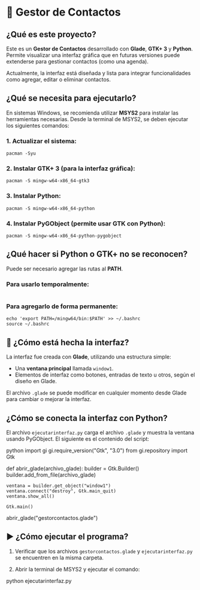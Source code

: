 # 📒 Gestor de Contactos

## ¿Qué es este proyecto?

Este es un **Gestor de Contactos** desarrollado con **Glade**, **GTK+ 3** y **Python**. Permite visualizar una interfaz gráfica que en futuras versiones puede extenderse para gestionar contactos (como una agenda).

Actualmente, la interfaz está diseñada y lista para integrar funcionalidades como agregar, editar o eliminar contactos.


## ¿Qué se necesita para ejecutarlo?

En sistemas Windows, se recomienda utilizar **MSYS2** para instalar las herramientas necesarias. Desde la terminal de MSYS2, se deben ejecutar los siguientes comandos:

### 1. Actualizar el sistema:

```
pacman -Syu
```

### 2. Instalar GTK+ 3 (para la interfaz gráfica):

```
pacman -S mingw-w64-x86_64-gtk3
```

### 3. Instalar Python:

```
pacman -S mingw-w64-x86_64-python
```

### 4. Instalar PyGObject (permite usar GTK con Python):

```
pacman -S mingw-w64-x86_64-python-pygobject
```

## ¿Qué hacer si Python o GTK+ no se reconocen?

Puede ser necesario agregar las rutas al **PATH**.

### Para usarlo temporalmente:

```export PATH=/mingw64/bin:$PATH
```
### Para agregarlo de forma permanente:

```
echo 'export PATH=/mingw64/bin:$PATH' >> ~/.bashrc
source ~/.bashrc
```

## 🎨 ¿Cómo está hecha la interfaz?

La interfaz fue creada con **Glade**, utilizando una estructura simple:

* Una **ventana principal** llamada `window1`.
* Elementos de interfaz como botones, entradas de texto u otros, según el diseño en Glade.

El archivo `.glade` se puede modificar en cualquier momento desde Glade para cambiar o mejorar la interfaz.


## ¿Cómo se conecta la interfaz con Python?

El archivo `ejecutarinterfaz.py` carga el archivo `.glade` y muestra la ventana usando PyGObject. El siguiente es el contenido del script:

python
import gi
gi.require_version("Gtk", "3.0")
from gi.repository import Gtk

def abrir_glade(archivo_glade):
    builder = Gtk.Builder()
    builder.add_from_file(archivo_glade)

    ventana = builder.get_object("window1")
    ventana.connect("destroy", Gtk.main_quit)
    ventana.show_all()

    Gtk.main()

abrir_glade("gestorcontactos.glade")


## ▶️ ¿Cómo ejecutar el programa?

1. Verificar que los archivos `gestorcontactos.glade` y `ejecutarinterfaz.py` se encuentren en la misma carpeta.

2. Abrir la terminal de MSYS2 y ejecutar el comando:

python ejecutarinterfaz.py